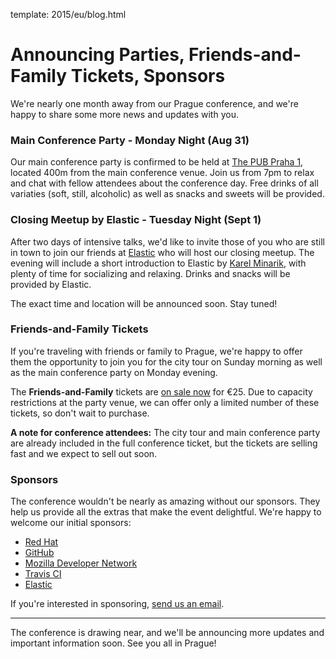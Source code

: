 template: 2015/eu/blog.html

# Announcing Parties, Friends-and-Family Tickets, Sponsors

We're nearly one month away from our Prague conference, and we're happy to share some more news and updates with you.

### Main Conference Party - Monday Night (Aug 31)

Our main conference party is confirmed to be held at [The PUB Praha 1][the-pub], located 400m from the main conference venue. Join us from 7pm to relax and chat with fellow attendees about the conference day. Free drinks of all variaties (soft, still, alcoholic) as well as snacks and sweets will be provided. 

[the-pub]: http://www.thepub.cz/praha-1/?lng=en

### Closing Meetup by Elastic - Tuesday Night (Sept 1)

After two days of intensive talks, we'd like to invite those of you who are still in town to join our friends at [Elastic][elastic] who will host our closing meetup. The evening will include a short introduction to Elastic by [Karel Minarik][karel], with plenty of time for socializing and relaxing. Drinks and snacks will be provided by Elastic.

The exact time and location will be announced soon. Stay tuned!

[elastic]: http://elastic.co/
[karel]: https://twitter.com/karmiq

### Friends-and-Family Tickets

If you're traveling with friends or family to Prague, we're happy to offer them the opportunity to join you for the city tour on Sunday morning as well as the main conference party on Monday evening. 

The **Friends-and-Family** tickets are [on sale now][tickets] for €25. Due to capacity restrictions at the party venue, we can offer only a limited number of these tickets, so don't wait to purchase.

**A note for conference attendees:** The city tour and main conference party are already included in the full conference ticket, but the tickets are selling fast and we expect to sell out soon.

[tickets]: https://ti.to/writethedocs/write-the-docs-eu-2015

### Sponsors

The conference wouldn't be nearly as amazing without our sponsors. They help us provide all the extras that make the event delightful. We're happy to welcome our initial sponsors:

* [Red Hat](http://jobs.redhat.com/life-at-red-hat/)
* [GitHub](https://twitter.com/GitHubCommunity)
* [Mozilla Developer Network](https://developer.mozilla.org/)
* [Travis CI](http://travis-ci.com/)
* [Elastic](http://elastic.co/)

If you're interested in sponsoring, [send us an email][email-us].

[email-us]: mailto:europe@writethedocs.org

----

The conference is drawing near, and we'll be announcing more updates and important information soon.
See you all in Prague!
